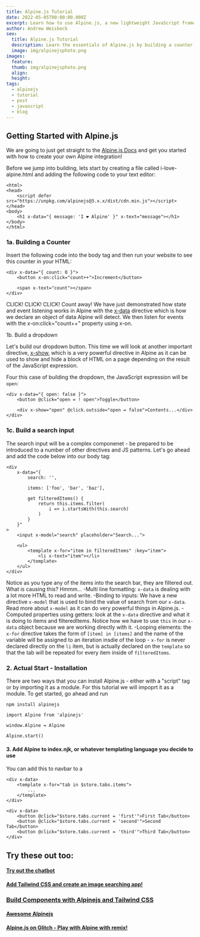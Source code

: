 ```yaml
---
title: Alpine.js Tutorial
date: 2022-05-05T00:00:00.000Z
excerpt: Learn how to use Alpine.js, a new lightweight JavaScript framework!
author: Andrew Weisbeck
seo:
  title: Alpine.js Tutorial
  description: Learn the essentials of Alpine.js by building a counter, a dropdown, and a search input - straight from the docs!
  image: img/alpinejsphoto.png
images:
  feature:
  thumb: img/alpinejsphoto.png
  align:
  height:
tags:
  - alpinejs
  - tutorial
  - post
  - javascript
  - blog
---
```

## Getting Started with Alpine.js
We are going to just get straight to the [Alpine.js Docs](https://alpinejs.dev/start-here) and get you started with how to create your own Alpine integration!

Before we jump into building, lets start by creating a file called i-love-alpine.html and adding the following code to your text editor:
```
<html>
<head>
    <script defer src="https://unpkg.com/alpinejs@3.x.x/dist/cdn.min.js"></script>
</head>
<body>
    <h1 x-data="{ message: 'I ❤️ Alpine' }" x-text="message"></h1>
</body>
</html>
```

### 1a. Building a Counter
Insert the following code into the body tag and then run your website to see this counter in your HTML:

```
<div x-data="{ count: 0 }">
    <button x-on:click="count++">Increment</button>
 
    <span x-text="count"></span>
</div>
```

CLICK! CLICK! CLICK! Count away! We have just demonstrated how state and event listening works in Alpine with the [x-data](https://alpinejs.dev/directives/data) directive which is how we declare an object of data Alpine will detect. We then listen for events with the x-on:click="count++" property using x-on.

1b. Build a dropdown

Let's build our dropdown button. This time we will look at another important directive, [x-show](https://alpinejs.dev/directives/show), which is a very powerful directive in Alpine as it can be used to show and hide a block of HTML on a page depending on the result of the JavaScript expression. 

Four this case of building the dropdown, the JavaScript expression will be <code>open</code>:

```
<div x-data="{ open: false }">
    <button @click="open = ! open">Toggle</button>
 
    <div x-show="open" @click.outside="open = false">Contents...</div>
</div>
```

### 1c. Build a search input

The search input will be a complex componenet - be prepared to be introduced to a number of other directives and JS patterns. Let's go ahead and add the code below into our body tag:

```
<div
    x-data="{
        search: '',
 
        items: ['foo', 'bar', 'baz'],
 
        get filteredItems() {
            return this.items.filter(
                i => i.startsWith(this.search)
            )
        }
    }"
>
    <input x-model="search" placeholder="Search...">
 
    <ul>
        <template x-for="item in filteredItems" :key="item">
            <li x-text="item"></li>
        </template>
    </ul>
</div>
```

Notice as you type any of the items into the search bar, they are filtered out. What is causing this? Hmmm... 
    -Multi line formatting: <code>x-data</code> is dealing with a lot more HTML to read and write. 
    -Binding to inputs: We have a new directive <code>x-model</code> that is used to bind the value of search from our <code>x-data</code>. Read more about <code>x-model</code> as it can do very powerful things in Alpine.js.
    -Computed properties using getters: look at the <code>x-data</code> directive and what it is doing to items and filteredItems. Notice how we have to use <code>this</code> in our <code>x-data</code> object because we are working directly with it.
    -Looping elements: the <code>x-for</code> directive takes the form of <code>[item] in [items]</code> and the name of the variable will be assigned to an iteration insdie of the loop - <code>x-for</code> is never declared directly on the <code>li</code> item, but is actually declared on the <code>template</code> so that the tab will be repeated for every item inside of <code>filteredItems</code>.

### 2. Actual Start - Installation

There are two ways that you can install Alpine.js - either with a "script" tag or by importing it as a module. For this tutorial we will impoprt it as a module. To get started, go ahead and run

````
npm install alpinejs

import Alpine from 'alpinejs'

window.Alpine = Alpine

Alpine.start()
````

#### 3. Add Alpine to index.njk, or whatever templating language you decide to use
You can add this to navbar to a

````
<div x-data>
    <template x-for="tab in $store.tabs.items">
        ...
    </template>
</div>
 
<div x-data>
    <button @click="$store.tabs.current = 'first'">First Tab</button>
    <button @click="$store.tabs.current = 'second'">Second Tab</button>
    <button @click="$store.tabs.current = 'third'">Third Tab</button>
</div>
````


## Try these out too:
#### [Try out the chatbot](https://codepen.io/ScottWindon/pen/yLVgZjp)
#### [Add Tailwind CSS and create an image searching app!](https://daily.dev/blog/building-an-image-searching-app-using-alpine-and-tailwind-css)
### [Build Components with Alpinejs and Tailwind CSS](https://web2tailwind.com/component/introduction)
#### [Awesome Alpinejs](https://github.com/alpine-collective/awesome)
#### [Alpine.js on Glitch - Play with Alpine with remix!](https://glitch.com/~alpinejs)
